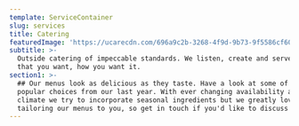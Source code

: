 ```yaml
---
template: ServiceContainer
slug: services
title: Catering
featuredImage: 'https://ucarecdn.com/696a9c2b-3268-4f9d-9b73-9f5586cf6021/'
subtitle: >-
  Outside catering of impeccable standards. We listen, create and serve food
  that you want, how you want it.
section1: >-
  ## Our menus look as delicious as they taste. Have a look at some of our most
  popular choices from our last year. With ever changing availability and
  climate we try to incorporate seasonal ingredients but we greatly love
  tailoring our menus to you, so get in touch if you'd like to discuss further.
---
```

